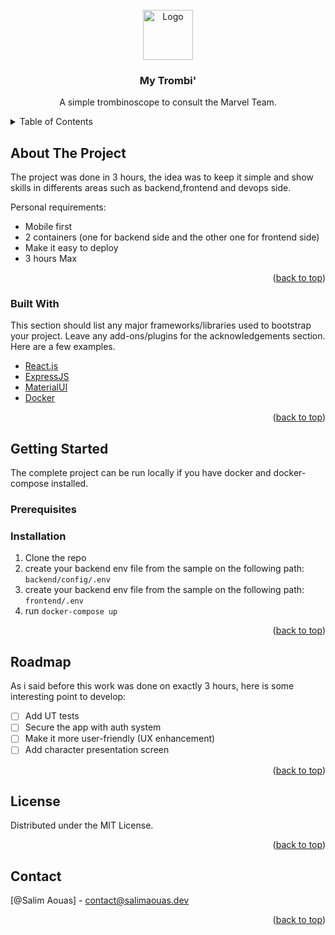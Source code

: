 <div id="top"></div>
<!-- PROJECT LOGO -->
<br />
<div align="center">
  <a href="https://github.com/othneildrew/Best-README-Template">
    <img src="https://cdn-icons.flaticon.com/png/512/2703/premium/2703414.png?token=exp=1654195610~hmac=8ee8a8f292cb3735ad66187609b9fbc8" alt="Logo" width="80" height="80">
  </a>

  <h3 align="center">My Trombi'</h3>

  <p align="center">
    A simple trombinoscope to consult the Marvel Team.
</div>



<!-- TABLE OF CONTENTS -->
<details>
  <summary>Table of Contents</summary>
  <ol>
    <li>
      <a href="#about-the-project">About The Project</a>
      <ul>
        <li><a href="#built-with">Built With</a></li>
      </ul>
    </li>
    <li>
      <a href="#getting-started">Getting Started</a>
      <ul>
        <li><a href="#prerequisites">Prerequisites</a></li>
        <li><a href="#installation">Installation</a></li>
      </ul>
    </li>
    <li><a href="#roadmap">Roadmap</a></li>
    <li><a href="#license">License</a></li>
    <li><a href="#contact">Contact</a></li>
  </ol>
</details>



<!-- ABOUT THE PROJECT -->
## About The Project
The project was done in 3 hours, the idea was to keep it simple and show skills in differents areas such as backend,frontend and devops side.

Personal requirements: 
- Mobile first
- 2 containers (one for backend side and the other one for frontend side)
- Make it easy to deploy
- 3 hours Max
<p align="right">(<a href="#top">back to top</a>)</p>



### Built With

This section should list any major frameworks/libraries used to bootstrap your project. Leave any add-ons/plugins for the acknowledgements section. Here are a few examples.

* [React.js](https://reactjs.org/)
* [ExpressJS](https://expressjs.com/)
* [MaterialUI](https://mui.com/)
* [Docker](https://www.docker.com/)

<p align="right">(<a href="#top">back to top</a>)</p>


<!-- GETTING STARTED -->
## Getting Started

The complete project can be run locally if you have docker and docker-compose installed.

### Prerequisites

### Installation

1. Clone the repo
2. create your backend env file from the sample on the following path: `backend/config/.env`
3. create your backend env file from the sample on the following path: `frontend/.env`
4. run `docker-compose up`

<p align="right">(<a href="#top">back to top</a>)</p>

<!-- ROADMAP -->
## Roadmap

As i said before this work was done on exactly 3 hours, here is some interesting point to develop:

- [ ] Add UT tests
- [ ] Secure the app with auth system
- [ ] Make it more user-friendly (UX enhancement)
- [ ] Add character presentation screen

<p align="right">(<a href="#top">back to top</a>)</p>

<!-- LICENSE -->
## License

Distributed under the MIT License.

<p align="right">(<a href="#top">back to top</a>)</p>

<!-- CONTACT -->
## Contact

[@Salim Aouas] - contact@salimaouas.dev

<p align="right">(<a href="#top">back to top</a>)</p>
